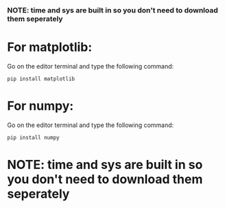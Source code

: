 ### NOTE: time and sys are built in so you don't need to download them seperately ###
 
 # For matplotlib: #
Go on the editor terminal and type the following command:
~~~
pip install matplotlib
~~~

# For numpy: #
Go on the editor terminal and type the following command:
~~~
pip install numpy
~~~

# NOTE: time and sys are built in so you don't need to download them seperately #
